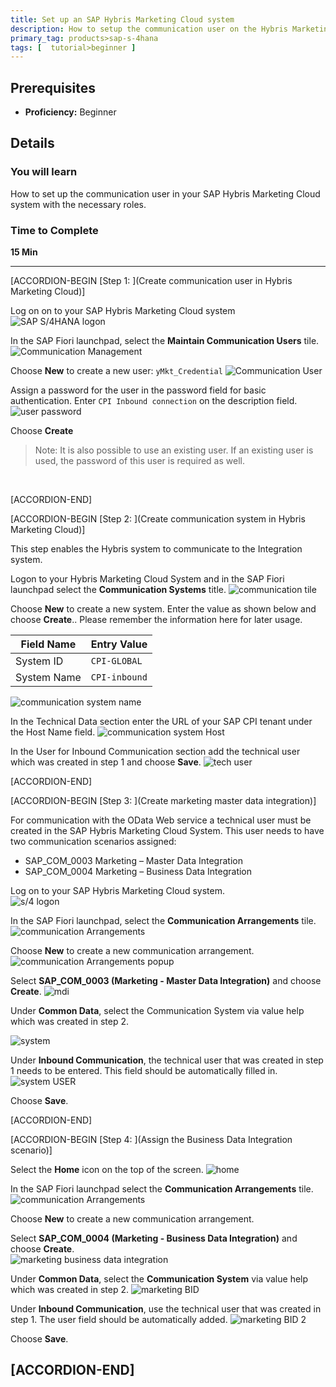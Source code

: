 ```yaml
---
title: Set up an SAP Hybris Marketing Cloud system
description: How to setup the communication user on the Hybris Marketing Cloud system.
primary_tag: products>sap-s-4hana
tags: [  tutorial>beginner ]
---
```


## Prerequisites  
 - **Proficiency:** Beginner

## Details
### You will learn  
How to set up the communication user in your SAP Hybris Marketing Cloud system with the necessary roles.

### Time to Complete
**15 Min**

---

[ACCORDION-BEGIN [Step 1: ](Create communication user in Hybris Marketing Cloud)]

Log on on to your SAP Hybris Marketing Cloud system
![SAP S/4HANA logon](1.png)

In the SAP Fiori launchpad, select the **Maintain Communication Users** tile.
![Communication Management](2.png)

Choose **New** to create a new user: `yMkt_Credential`
![Communication User](3.png)

Assign a password for the user in the password field for basic authentication. Enter `CPI Inbound connection` on the description field.
![user password](4.png)  

Choose **Create**
>Note:  It is also possible to use an existing user.  If an existing user is used, the password of this user is required as well.

&nbsp;

[ACCORDION-END]

[ACCORDION-BEGIN [Step 2: ](Create communication system in Hybris Marketing Cloud)]

This step enables the Hybris system to communicate to the Integration system.

Logon to your Hybris Marketing Cloud System and in the SAP Fiori launchpad select the **Communication Systems** title.
![communication tile](5.png)  

Choose **New** to create a new system. Enter the value as shown below and choose **Create**..  Please remember the information here for later usage.  

Field Name             | Entry Value
---------              | -------------
System ID              | `CPI-GLOBAL`
System Name            | `CPI-inbound`

![communication system name](6.png)

In the Technical Data section enter the URL of your SAP CPI tenant under the Host Name field.
![communication system Host](7.png)

In the User for Inbound Communication section add the technical user which was created in step 1 and choose **Save**.
![tech user](8.png)


[ACCORDION-END]


[ACCORDION-BEGIN [Step 3: ](Create marketing master data integration)]  

For communication with the OData Web service a technical user must be created in the SAP Hybris Marketing Cloud System.
This user needs to have two communication scenarios assigned:  

 - SAP_COM_0003 Marketing – Master Data Integration   
 - SAP_COM_0004 Marketing – Business Data Integration  

Log on to your SAP Hybris Marketing Cloud system.  
![s/4 logon](1.png)

In the SAP Fiori launchpad, select the **Communication Arrangements** tile.  
![communication Arrangements](9.png)  

Choose **New** to create a new communication arrangement.
![communication Arrangements popup](10.png)  

Select **SAP_COM_0003 (Marketing - Master Data Integration)** and choose **Create**.
![mdi](11.png)  

Under **Common Data**, select the Communication System via value help which was created in step 2.

![system](12.png)  

Under **Inbound Communication**, the technical user that was created in step 1 needs to be entered. This field should be automatically filled in.  
![system USER](13.png)

Choose **Save**.

[ACCORDION-END]

[ACCORDION-BEGIN [Step 4: ](Assign the Business Data Integration scenario)]


Select the **Home** icon on the top of the screen.
![home](18.png)

In the SAP Fiori launchpad select the **Communication Arrangements** tile.  
![communication Arrangements](9.png)  

Choose **New** to create a new communication arrangement.

Select **SAP_COM_0004 (Marketing - Business Data Integration)** and choose **Create**.  
![marketing business data integration](14.png)

Under **Common Data**, select the **Communication System** via value help which was created in step 2.
![marketing BID](16.png)

Under **Inbound Communication**,  use the technical user that was created in step 1.  The user field should be automatically added.
![marketing BID 2](17.png)  

Choose **Save**.

[ACCORDION-END]
---
